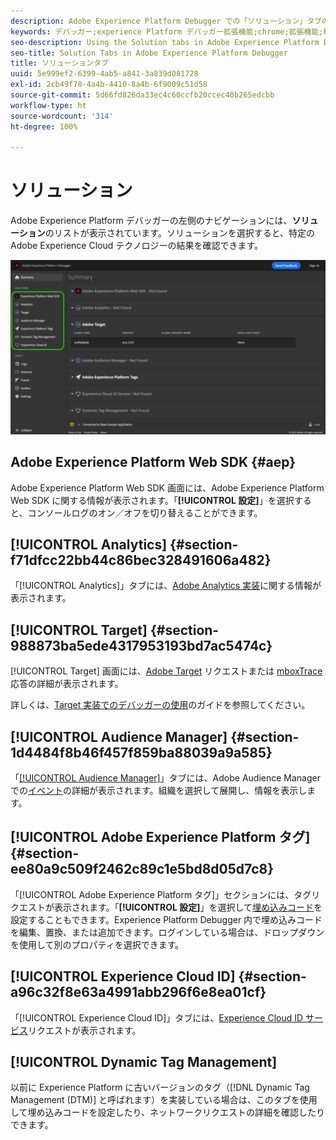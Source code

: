 ```yaml
---
description: Adobe Experience Platform Debugger での「ソリューション」タブの使用
keywords: デバッガー;experience Platform デバッガー拡張機能;chrome;拡張機能;概要;クリア;リクエスト;ソリューション;情報;analytics;target;audience manager;media manager;amo;id サービス
seo-description: Using the Solution tabs in Adobe Experience Platform Debugger
seo-title: Solution Tabs in Adobe Experience Platform Debugger
title: ソリューションタブ
uuid: 5e999ef2-6399-4ab5-a841-3a839d081728
exl-id: 2cb49f78-4a4b-4410-8a4b-6f9009c51d58
source-git-commit: 5d66fd826da33ec4c60ccfb20ccec40b265edcbb
workflow-type: ht
source-wordcount: '314'
ht-degree: 100%

---
```


# ソリューション

Adobe Experience Platform デバッガーの左側のナビゲーションには、**ソリューション**&#x200B;のリストが表示されています。ソリューションを選択すると、特定の Adobe Experience Cloud テクノロジーの結果を確認できます。

![デバッガー UI に表示される使用可能なソリューションのリスト](../images/solutions/overview/left-nav.png)

## Adobe Experience Platform Web SDK {#aep}

Adobe Experience Platform Web SDK 画面には、Adobe Experience Platform Web SDK に関する情報が表示されます。「**[!UICONTROL 設定]**」を選択すると、コンソールログのオン／オフを切り替えることができます。

## [!UICONTROL Analytics] {#section-f71dfcc22bb44c86bec328491606a482}

「[!UICONTROL Analytics]」タブには、[Adobe Analytics 実装](https://experienceleague.adobe.com/docs/analytics/implementation/home.html?lang=ja)に関する情報が表示されます。

## [!UICONTROL Target] {#section-988873ba5ede4317953193bd7ac5474c}

[!UICONTROL Target] 画面には、[Adobe Target](https://experienceleague.adobe.com/docs/target/using/target-home.html?lang=ja) リクエストまたは [mboxTrace](https://experienceleague.adobe.com/docs/target/using/activities/troubleshoot-activities/content-trouble.html?lang=ja#section_256FCF7C14BB435BA2C68049EF0BA99E) 応答の詳細が表示されます。

詳しくは、[Target 実装でのデバッガーの使用](./target.md)のガイドを参照してください。

## [!UICONTROL Audience Manager] {#section-1d4484f8b46f457f859ba88039a9a585}

「[[!UICONTROL Audience Manager]](https://experienceleague.adobe.com/docs/audience-manager/user-guide/aam-home.html?lang=ja)」タブには、Adobe Audience Manager での[イベント](https://experienceleague.adobe.com/docs/audience-manager/user-guide/api-and-sdk-code/dcs/dcs-event-calls/dcs-event-calls.html?lang=ja)の詳細が表示されます。組織を選択して展開し、情報を表示します。

## [!UICONTROL Adobe Experience Platform タグ] {#section-ee80a9c509f2462c89c1e5bd8d05d7c8}

「[!UICONTROL Adobe Experience Platform タグ]」セクションには、タグリクエストが表示されます。「**[!UICONTROL 設定]**」を選択して[埋め込みコード](../../tags/ui/publishing/environments.md#embed-code)を設定することもできます。Experience Platform Debugger 内で埋め込みコードを編集、置換、または追加できます。ログインしている場合は、ドロップダウンを使用して別のプロパティを選択できます。

## [!UICONTROL Experience Cloud ID] {#section-a96c32f8e63a4991abb296f6e8ea01cf}

「[!UICONTROL Experience Cloud ID]」タブには、[Experience Cloud ID サービス](https://experienceleague.adobe.com/docs/id-service/using/home.html?lang=ja)リクエストが表示されます。

## [!UICONTROL Dynamic Tag Management]

以前に Experience Platform に古いバージョンのタグ（[!DNL Dynamic Tag Management (DTM)] と呼ばれます）を実装している場合は、このタブを使用して埋め込みコードを設定したり、ネットワークリクエストの詳細を確認したりできます。
